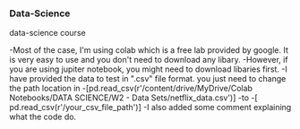 ### Data-Science
data-science course


-Most of the case, I'm using colab which is a free lab provided by google. It is very easy to use and you don't need to download any libary.
-However, if you are using jupiter notebook, you might need to download libaries first.
-I have provided the data to test in ".csv" file format. you just need to change the path location in 
-[pd.read_csv(r'/content/drive/MyDrive/Colab Notebooks/DATA SCIENCE/W2 - Data Sets/netflix_data.csv')]
-to 
-[ pd.read_csv(r'/your_csv_file_path')]
-I also added some comment explaining what the code do.
